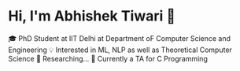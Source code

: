 # Hi, I'm Abhishek Tiwari 👋
🎓 PhD Student at IIT Delhi at Department oF Computer Science and Engineering
💡 Interested in ML, NLP as well as Theoretical Computer Science 
🔬 Researching...
🌱 Currently a TA for C Programming   
